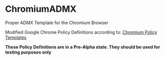 # ChromiumADMX
Proper ADMX Template for the Chromium Browser

Modified Google Chrome Policy Definitions according to:
[Chromium Policy Templates](https://www.chromium.org/administrators/policy-templates)

**These Policy Definitions are in a Pre-Alpha state. They should be used for testing purposes only**
